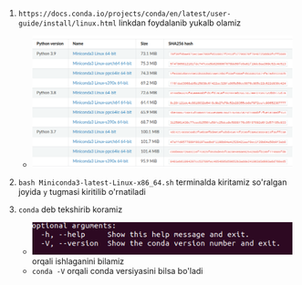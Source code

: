 1. `https://docs.conda.io/projects/conda/en/latest/user-guide/install/linux.html` linkdan foydalanib yukalb olamiz
   -  ![img_1.png](img_1.png)

2. `bash Miniconda3-latest-Linux-x86_64.sh` terminalda kiritamiz
   so'ralgan joyida `y` tugmasi kiritilib o'rnatiladi

3. `conda` deb tekshirib koramiz
    - ![img_2.png](img_2.png)
   orqali ishlaganini bilamiz 
    - `conda -V` orqali conda versiyasini bilsa bo'ladi